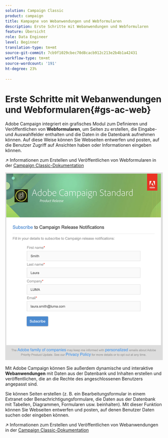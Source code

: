 ```yaml
---
solution: Campaign Classic
product: campaign
title: Kampagne von Webanwendungen und Webformularen
description: Erste Schritte mit Webanwendungen und Webformularen
feature: Übersicht
role: Data Engineer
level: Beginner
translation-type: tm+mt
source-git-commit: 7cb9f1029cbec70d8cacb912c213e2b4b1a42431
workflow-type: tm+mt
source-wordcount: '191'
ht-degree: 23%

---
```


# Erste Schritte mit Webanwendungen und Webformularen{#gs-ac-web}

Adobe Campaign integriert ein grafisches Modul zum Definieren und Veröffentlichen von **Webformularen**, um Seiten zu erstellen, die Eingabe- und Auswahlfelder enthalten und die Daten in die Datenbank aufnehmen können. Auf diese Weise können Sie Webseiten entwerfen und posten, auf die Benutzer Zugriff auf Ansichten haben oder Informationen eingeben können.

:arrow_upper_right: Informationen zum Erstellen und Veröffentlichen von Webformularen in der [Campaign Classic-Dokumentation](https://experienceleague.corp.adobe.com/docs/campaign-classic/using/designing-content/web-forms/about-web-forms.html?lang=en#designing-content)

![](assets/sample.png)

Mit Adobe Campaign können Sie außerdem dynamische und interaktive **Webanwendungen** mit Daten aus der Datenbank und Inhalten erstellen und veröffentlichen, die an die Rechte des angeschlossenen Benutzers angepasst sind.

Sie können Seiten erstellen (z. B. ein Bearbeitungsformular in einem Extranet oder Benachrichtigungsformulare, die Daten aus der Datenbank mit Tabellen, Diagrammen, Formularen usw. beinhalten). Mit dieser Funktion können Sie Webseiten entwerfen und posten, auf denen Benutzer Daten suchen oder eingeben können.

:arrow_upper_right: Informationen zum Erstellen und Veröffentlichen von Webanwendungen in der [Campaign Classic-Dokumentation](https://experienceleague.corp.adobe.com/docs/campaign-classic/using/designing-content/web-applications/about-web-applications.html?lang=en#designing-content)
